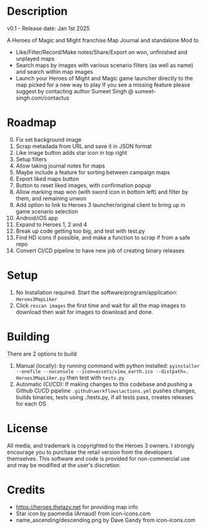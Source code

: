 
# Description

v0.1 - Release date: Jan 1st 2025

A Heroes of Magic and Might franchise Map Journal and standalone Mod to
* Like/Filter/Record/Make notes/Share/Export on won, unfinished and unplayed maps
* Search maps by images with various scenario filters (as well as name) and search within map images
* Launch your Heroes of Might and Magic game launcher directly to the map picked for a new way to play
If you see a missing feature please suggest by contacting author Sumeet Singh @ sumeet-singh.com/contactus


# Roadmap

0. Fix set background image
2. Scrap metadada from URL and save it in JSON format
3. Like image button adds star icon in top right
4. Setup filters
5. Allow taking journal notes for maps
6. Maybe include a feature for sorting between campaign maps
7. Export liked maps button
8. Button to reset liked images, with confirmation popup
9. Allow marking map won (with sword icon in bottom left) and filter by them, and remaining unwon
10. Add option to link to Heroes 3 launcher/original client to bring up in game scenario selection
11. Android/iOS app
12. Expand to Heroes 1, 2 and 4
13. Break up code getting too big, and test with test.py
14. Find HD icons if possible, and make a function to scrap if from a safe repo
15. Convert CI/CD pipeline to have new job of creating binary releases


# Setup

1. No Installation required. Start the software/program/application: ```Heroes3MapLiker```
2. Click ```rescan images``` the first time and wait for all the map images to download then wait for images to download and done.


# Building

There are 2 options to build

1. Manual (locally): by running command with python installed: ```pyinstaller --onefile --noconsole --icon=assets/view_earth.ico --distpath=. Heroes3MapLiker.py``` then test with ```tests.py```
2. Automatic (CI/CD): If making changes to this codebase and pushing  a Github CI/CD pipeline ```.github\workflows\actions.yml``` pushes changes, builds binaries, tests using ./tests.py, if all tests pass, creates releases for each OS


# License

All media, and trademark is copyrighted to the Heroes 3 owners. I strongly encourage you to purchase
the retail version from the developers themselves.
This software and code is provided for non-commercial use and may be modified at the user's discretion.


# Credits

* https://heroes.thelazy.net for providing map info
* Star icon by paomedia (Arnaud) from icon-icons.com
* name_ascending/descending.png by Dave Gandy from icon-icons.com